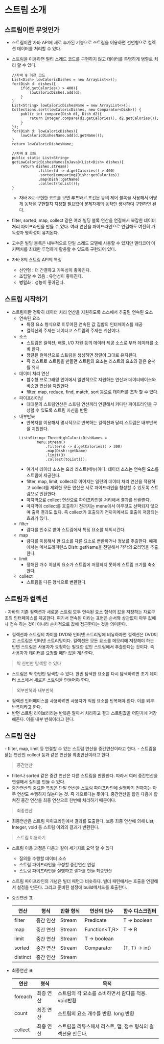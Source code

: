 <h1>스트림 소개</h1>

<h2>스트림이란 무엇인가</h2>

- 스트림이란 자바 API에 새로 추가된 기능으로 스트림을 이용하면 선언형으로 컬렉션 데이터를 처리할 수 있다.
- 스트림을 이용하면 멀티 스레드 코드를 구현하지 않고 데이터를 투명하게 병렬로 처리 할 수 있다.

    ```
    //자바 8 이전 코드
    List<Dish> lowCaloricDishes = new ArrayList<>();
    for(Dish d: dishes){
        if(d.getCalories() > 400){
            lowCaloricDishes.add(d);
        }
    }
    List<String> lowCaloricDishesName = new ArrayList<>();
    Collections.sort(lowCaloricDishes, new Comparator<Dish>() {
        public int compare(Dish d1, Dish d2){
            return Integer.compare(d1.getCalories(), d2.getCalories());
        }
    });
    for(Dish d: lowCaloricDishes){
        lowCaloricDishesName.add(d.getName());
    }
    return lowCaloricDishesName;
    ```
    ```
    //자바 8 코드
    public static List<String> getLowCaloricDishesNamesInJava8(List<Dish> dishes){
        return dishes.stream()
                .filter(d -> d.getCalories() > 400)
                .sorted(comparing(Dish::getCalories))
                .map(Dish::getName)
                .collect(toList());
    }
    ```
    - 자바 8로 구현한 코드를 보면 루프와 if 조건문 등의 제어 블록을 사용해서 어떻게 동작을 구현할지 지정할 필요없이 문제자체의 동작만 생각하여 구현하면 된다.
    
- filter, sorted, map, collect 같은 여러 빌딩 블록 연산을 연결해서 복잡한 데이터 처리 파이프라인을 만들 수 있다. 여러 연산을 파이프라인으로 연결해도 여전히 가독성과 명확성이 유지된다.
- 고수준 빌딩 블록은 내부적으로 단일 스레드 모델에 사용할 수 있지만 멀티코어 아키텍처를 최대한 투명하게 활용할 수 있도록 구현되어 있다.
- 자바 8의 스트림 API의 특징
    - 선언형 : 더 간결하고 가독성이 좋아진다.
    - 조립할 수 있음 : 유연성이 좋아진다.
    - 병렬화 : 성능이 좋아진다.

<h2>스트림 시작하기</h2>

- 스트림이란 정확히 데이터 처리 연산을 지원하도록 소스에서 추출된 연속된 요소
    - 연속된 요소
        - 특정 요소 형식으로 이루어진 연속된 값 집합의 인터페이스를 제공
        - 컬렉션의 주제는 데이터고 스트림의 주제는 계산이다.
    - 소스
        - 스트림은 컬렉션, 배열, I/O 자원 등의 데이터 제공 소스로 부터 데이터를 소비 한다.
        - 정렬된 컬렉션으로 스트림을 생성하면 정렬이 그대로 유지된다.
        - 즉 리스트로 스트림을 만들면 스트림의 요소는 리스트의 요소와 같은 순서를 유지
    - 데이터 처리 연산
        - 함수형 프로그래밍 언어에서 일반적으로 지원하는 연산과 데이터베이스와 비슷한 연산을 지원한다.
        - filter, map, reduce, find, match, sort 등으로 데이터를 조작 할 수 있다.
    - 파이프라이닝
        - 대대분의 스트림연산은 스트림 연산끼리 연결해서 커다란 파이프라인을 구성할 수 있도록 스트림 자신을 반환
    - 내부반복
        - 반복자를 이용해서 명시적으로 반복하는 컬렉션과 달리 스트림은 내부반복을 지원한다.
        ```
        List<String> ThreeHighCaloricDishNames = 
                menu.stream()
                    .filter(d -> d.getCalories() > 300)
                    .map(Dish::getName)
                    .limit(3)
                    .collect(toList());
        ```
        - 여기서 데이터 소스는 요리 리스트(메뉴)이다. 데이터 소스는 연속된 요소를 스트림에 제공한다.
        - filter, map, limit, collect로 이어지는 일련의 데이터 처리 연산을 적용하고 collect를 제외한 모든 연산은 서로 파이프라인을 형성할 수 있도록 스트림으로 반환한다.
        - 마지막으로 collect 연산으로 파이프라인을 처리해서 결과를 반환한다.
        - 마지막에 collect를 호출하기 전까지는 menu에서 아무것도 선택되지 않으며 출력 결과도 없다. 즉 collect가 호출되기 전까지메서드 호출이 저장되는 효과가 있다.
    - filter
        - 람다를 인수로 받아 스트림에서 특정 요소를 제외시킨다.
    - map
        - 람다를 이용해서 한 요소를 다른 요소로 변환하거나 정보를 추출한다. 예제에서는 메서드레퍼런스 Dish::getName을 전달해서 각각의 요리명을 추출한다.
    - limit
        - 정해진 개수 이상의 요소가 스트림에 저장되지 못하게 스트림 크기를 축소한다.
    - collect
        - 스트림을 다른 형식으로 변환한다.

<h2>스트림과 컬렉션</h2>
- 자바의 기존 컬렉션과 새로운 스트림 모두 연속된 요소 형식의 값을 저장하는 자료구조의 인터페이스를 제공한다. 여기서 연속된 이라는 표현은 순서와 상관없이 아무 값에나 접속 하는 것이 아니라 순차적으로 값에 접근한다는 것을 의미한다.

- 컬렉션과 스트림의 차이를 DVD와 인터넷 스트리밍에 비유하자면 컬렉션은 DVD이고 스트림은 인터넷 스트리밍이다. 컬렉션은 모든 요소를 메모리에 저장해야 하는 반면 스트림은 사용자가 요청하는 필요한 값만 스트림에서 추출한다는 것이다. 즉 사용자가 데이터를 요청할 때만 값을 계산한다.

> 딱 한번만 탐색할 수 있다
- 스트림은 딱 한번만 탐색할 수 있다. 한번 탐색한 요소를 다시 탐색하려면 초기 데이터 소스에서 새로운 스트림을 만들어야 한다.

>외부반복과 내부반복
- 컬렉션 인터페이스를 사용하려면 사용자가 직접 요소를 반복해야 한다. 이를 외부 반복이라고 한다.
- 반면 스트림 라이브러리는 반복은 알아서 처리하고 결과 스트림값을 어딘가에 저장해준다. 이를 내부 반복이라고 한다.

<h2>스트림 연산</h2>
- filter, map, limit 등 연결할 수 있는 스트림 연산을 중간연산이라고 한다.
- 스트림을 닫는 연산인 collect 등과 같은 연산을 최종연산이라고 한다.

>중간연산
- filter나 sorted 같은 중간 연산은 다른 스트림을 반환한다. 따라서 여러 중간연산을 연결해서 질의를 만들 수 있다.
- 중간연산의 중요한 특징은 단말 연산을 스트림 파이프라인에 실행하기 전까지는 아무 연산도 수행하지 않는다는 것. 즉 게으르다는 뜻이다. 중간연산을 합친 다음에 합쳐진 중간 연산을 최종 연산으로 한번에 처리하기 때문이다.

>최종연산
- 최종연산은 스트림 파이프라인에서 결과를 도출한다. 보통 최종 연산에 의해 List, Integer, void 등 스트림 이외의 결과가 반환된다.

>스트림 이용하기
- 스트림 이용 과정은 다음과 같이 세가지로 요약 할 수 있다
    - 질의를 수행할 데이터 소스
    - 스트림 파이프라인을 구성할 중간연산 연결
    - 스트림 파이프라인을 실행하고 결과를 만들 최종연산
- 스트림 파이프라인의 개념은 빌더 패턴과 비슷하다. 빌더 패턴에서는 호출을 연결해서 설정을 만든다. 그리고 준비된 설정에 build메서드를 호출한다.

- 중간연산 표

    연산 | 형식 | 반환 형식 | 연산의 인수 | 함수 디스크립터
    ---- | ---- | ---- | ---- | ----
    filter | 중간 연산 | Stream<T> | Predicate<T> | T -> boolean
    map | 중간 연산 | Stream<T> | Function<T,R> | T -> R
    limit | 중간 연산 | Stream<T> | T -> boolean
    sorted | 중간 연산 | Stream<T> | Comparator<T> | (T, T) -> int)
    distinct | 중간 연산 | Stream<T> |
    
- 최종연산 표

    연산 | 형식 | 목적
    ---- | ---- | ----
    foreach | 최종 연산 | 스트림의 각 요소를 소비하면서 람다를 적용. void반환
    count | 최종 연산 | 스트림의 요소 개수를 반환. long 반환
    collect | 최종 연산 | 스트림을 리듀스해서 리스트, 맵, 정수 형식의 컬렉션을 만든다.
